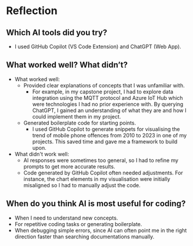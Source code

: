 # Reflection

## Which AI tools did you try?

- I used GitHub Copilot (VS Code Extension) and ChatGPT (Web App).

## What worked well? What didn’t?

- What worked well:
  - Provided clear explanations of concepts that I was unfamiliar with.
    - For example, in my capstone project, I had to explore data integration using the MQTT protocol and Azure IoT Hub which were technologies I had no prior experience with. By querying ChatGPT, I gained an understanding of what they are and how I could implement them in my project.
  - Generated boilerplate code for starting points.
    - I used GitHub Copilot to generate snippets for visualising the trend of mobile phone offences from 2010 to 2023 in one of my projects. This saved time and gave me a framework to build upon.
- What didn't work well:
  - AI responses were sometimes too general, so I had to refine my prompts to get more accurate results.
  - Code generated by GitHub Copilot often needed adjustments. For instance, the chart elements in my visualisation were initially misaligned so I had to manually adjust the code.

## When do you think AI is most useful for coding?

- When I need to understand new concepts.
- For repetitive coding tasks or generating boilerplate.
- When debugging simple errors, since AI can often point me in the right direction faster than searching documentations manually.

